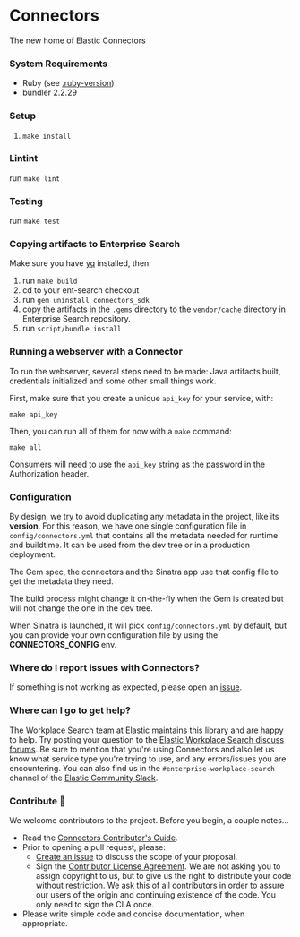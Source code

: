 # Connectors
The new home of Elastic Connectors

### System Requirements
- Ruby (see [.ruby-version](.ruby-version))
- bundler 2.2.29

### Setup
1. `make install`

### Lintint
run `make lint`

### Testing
run `make test`

### Copying artifacts to Enterprise Search

Make sure you have [yq](https://github.com/mikefarah/yq/#install) installed, then:

1. run `make build`
1. cd to your ent-search checkout
1. run  `gem uninstall connectors_sdk`
1. copy the artifacts in the `.gems` directory to the `vendor/cache` directory in Enterprise Search repository.
1. run `script/bundle install`

### Running a webserver with a Connector
To run the webserver, several steps need to be made: Java artifacts built, credentials initialized and some other small things work.

First, make sure that you create a unique `api_key` for your service, with:
```shell
make api_key
```

Then, you can run all of them for now with a `make` command:

```shell
make all
```

Consumers will need to use the `api_key` string as the password in
the Authorization header.

### Configuration

By design, we try to avoid duplicating any metadata in the project, like its
**version**. For this reason, we have one single configuration file in
`config/connectors.yml` that contains all the metadata needed for runtime and
buildtime. It can be used from the dev tree or in a production deployment.

The Gem spec, the connectors and the Sinatra app use that config file to get
the metadata they need.

The build process might change it on-the-fly when the Gem is created but will
not change the one in the dev tree.

When Sinatra is launched, it will pick `config/connectors.yml` by default, 
but you can provide your own configuration file by using the **CONNECTORS_CONFIG** env.

### Where do I report issues with Connectors?
If something is not working as expected, please open an [issue](https://github.com/elastic/connectors/issues/new).

### Where can I go to get help?
The Workplace Search team at Elastic maintains this library and are happy to help. Try posting your question to the
[Elastic Workplace Search discuss forums](https://discuss.elastic.co/c/workplace-search). Be sure to mention that you're
using Connectors and also let us know what service type you're trying to use, and any errors/issues you are
encountering. You can also find us in the `#enterprise-workplace-search` channel of the
[Elastic Community Slack](elasticstack.slack.com).

### Contribute 🚀
We welcome contributors to the project. Before you begin, a couple notes...
* Read the [Connectors Contributor's Guide](https://github.com/elastic/connectors/blob/main/CONTRIBUTING.md).
* Prior to opening a pull request, please:
    * [Create an issue](https://github.com/elastic/connectors/issues) to discuss the scope of your proposal.
    * Sign the [Contributor License Agreement](https://www.elastic.co/contributor-agreement/). We are not asking you to
      assign copyright to us, but to give us the right to distribute your code without restriction. We ask this of all
      contributors in order to assure our users of the origin and continuing existence of the code. You only need to sign
      the CLA once.
* Please write simple code and concise documentation, when appropriate.
